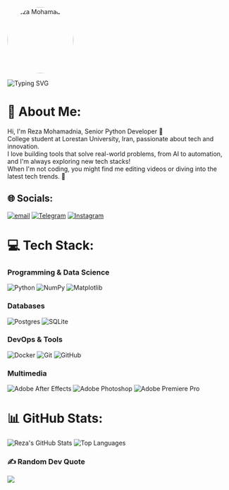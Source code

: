 <p align="center">
  <div style="border-radius: 50%; overflow: hidden; width: 150px; height: 150px;">
    <img src="https://github.com/ItsReZNuM.png" alt="Reza Mohamadnia" style="width: 100%; height: 100%; object-fit: cover;" />
  </div>
</p>

![Typing SVG](https://readme-typing-svg.demolab.com/?font=Poppins&size=24&pause=1000&color=FF007A&center=true&vCenter=true&width=600&lines=Welcome+To+ItsReZNuM%27s+GitHub;Python+Developer+%26+Tech+Enthusiast;Building+Cool+Projects+with+Code;Let%27s+Connect+and+Create!;Crafting+Code,+Shaping+the+Future;Turning+Ideas+into+Reality+with+Python;Passionate+About+Open-Source+%26+Innovation;Code+Hard,+Dream+Big)

# 💫 About Me:
Hi, I'm Reza Mohamadnia, Senior Python Developer 🐍  
College student at Lorestan University, Iran, passionate about tech and innovation.  
I love building tools that solve real-world problems, from AI to automation, and I'm always exploring new tech stacks!  
When I'm not coding, you might find me editing videos or diving into the latest tech trends. 🚀


## 🌐 Socials:
[![email](https://img.shields.io/badge/Email-D14836?logo=gmail&logoColor=white)](mailto:rmohamadnia85@gmail.com)
[![Telegram](https://img.shields.io/badge/Telegram-2CA5E0?style=flat&logo=telegram&logoColor=white)](https://t.me/ItsReZNuM)
[![Instagram](https://img.shields.io/badge/Instagram-E4405F?style=flat&logo=instagram&logoColor=white)](https://instagram.com/rez.num)

# 💻 Tech Stack:
### Programming & Data Science
![Python](https://img.shields.io/badge/python-3670A0?style=flat&logo=python&logoColor=ffdd54)
![NumPy](https://img.shields.io/badge/numpy-%23013243.svg?style=flat&logo=numpy&logoColor=white)
![Matplotlib](https://img.shields.io/badge/Matplotlib-%23ffffff.svg?style=flat&logo=Matplotlib&logoColor=black)

### Databases
![Postgres](https://img.shields.io/badge/postgres-%23316192.svg?style=flat&logo=postgresql&logoColor=white)
![SQLite](https://img.shields.io/badge/sqlite-%2307405e.svg?style=flat&logo=sqlite&logoColor=white)

### DevOps & Tools
![Docker](https://img.shields.io/badge/docker-%230db7ed.svg?style=flat&logo=docker&logoColor=white)
![Git](https://img.shields.io/badge/git-%23F05033.svg?style=flat&logo=git&logoColor=white)
![GitHub](https://img.shields.io/badge/github-%23121011.svg?style=flat&logo=github&logoColor=white)

### Multimedia
![Adobe After Effects](https://img.shields.io/badge/Adobe%20After%20Effects-9999FF.svg?style=flat&logo=Adobe%20After%20Effects&logoColor=white)
![Adobe Photoshop](https://img.shields.io/badge/adobe%20photoshop-%2331A8FF.svg?style=flat&logo=adobe%20photoshop&logoColor=white)
![Adobe Premiere Pro](https://img.shields.io/badge/Adobe%20Premiere%20Pro-9999FF.svg?style=flat&logo=Adobe%20Premiere%20Pro&logoColor=white)

# 📊 GitHub Stats:
![Reza's GitHub Stats](https://github-readme-stats.vercel.app/api?username=ItsReZNuM&show_icons=true&theme=neon&rank_icon=github&hide=prs)
![Top Languages](https://github-readme-stats.vercel.app/api/top-langs/?username=ItsReZNuM&layout=compact&theme=neon)
### ✍️ Random Dev Quote
![](https://quotes-github-readme.vercel.app/api?type=horizontal&theme=radical)




